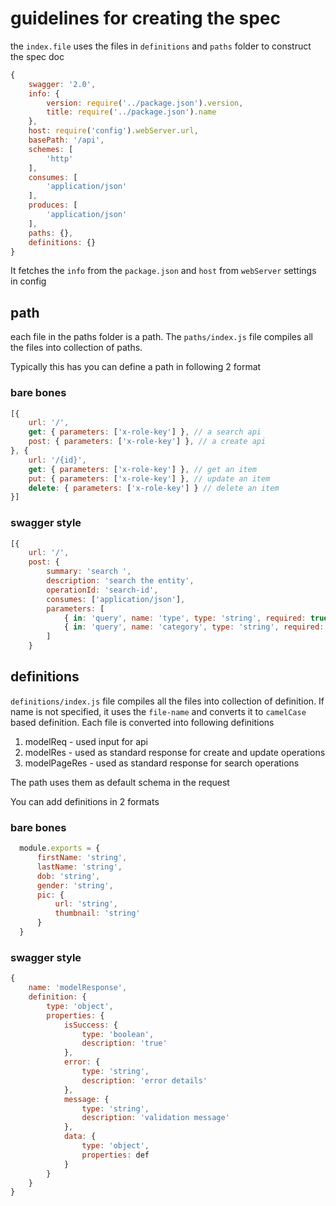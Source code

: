 # guidelines for creating the spec

the `index.file` uses the files in `definitions` and `paths` folder to construct the spec doc

```JavaScript
{
    swagger: '2.0',
    info: {
        version: require('../package.json').version,
        title: require('../package.json').name
    },
    host: require('config').webServer.url,
    basePath: '/api',
    schemes: [
        'http'
    ],
    consumes: [
        'application/json'
    ],
    produces: [
        'application/json'
    ],
    paths: {},
    definitions: {}
}
```

It fetches the `info` from the `package.json` and `host` from `webServer` settings in config

## path

each file in the paths folder is a path. The `paths/index.js` file compiles all the files into collection of paths.

Typically this has you can define a path in following 2 format 

### bare bones

```JavaScript
[{
    url: '/',
    get: { parameters: ['x-role-key'] }, // a search api
    post: { parameters: ['x-role-key'] }, // a create api
}, {
    url: '/{id}',
    get: { parameters: ['x-role-key'] }, // get an item
    put: { parameters: ['x-role-key'] }, // update an item
    delete: { parameters: ['x-role-key'] } // delete an item
}]

```

### swagger style

```JavaScript
[{
    url: '/',
    post: {
        summary: 'search ',
        description: 'search the entity',
        operationId: 'search-id',
        consumes: ['application/json'],
        parameters: [
            { in: 'query', name: 'type', type: 'string', required: true },
            { in: 'query', name: 'category', type: 'string', required: true }
        ]
    }
```

## definitions

`definitions/index.js` file compiles all the files into collection of definition. 
If name is not specified, it uses the `file-name` and converts it to `camelCase` based definition. Each file is converted into following definitions

1. modelReq - used input for api
2. modelRes - used as standard response for create and update operations
3. modelPageRes - used as standard response for search operations

The path uses them as default schema in the request


You can add definitions in 2 formats

### bare bones

```JavaScript
  module.exports = {
      firstName: 'string',
      lastName: 'string',
      dob: 'string',
      gender: 'string',
      pic: {
          url: 'string',
          thumbnail: 'string'
      }
  }
```

### swagger style

```JavaScript
{
    name: 'modelResponse',
    definition: {
        type: 'object',
        properties: {
            isSuccess: {
                type: 'boolean',
                description: 'true'
            },
            error: {
                type: 'string',
                description: 'error details'
            },
            message: {
                type: 'string',
                description: 'validation message'
            },
            data: {
                type: 'object',
                properties: def
            }
        }
    }
}

```
